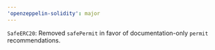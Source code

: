 ```yaml
---
'openzeppelin-solidity': major
---
```


`SafeERC20`: Removed `safePermit` in favor of documentation-only `permit` recommendations.
